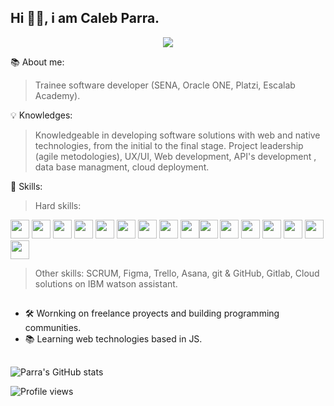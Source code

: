 <head> <link rel="stylesheet" href="https://cdn.jsdelivr.net/gh/devicons/devicon@v2.14.0/devicon.min.css"> </head>

## Hi 👋🏾, i am Caleb Parra.

<div align="center">
  <img src="https://user-images.githubusercontent.com/71718050/147854447-ab841e66-979e-4b8b-ac84-0639bb8fd039.png" />
</div>





📚 About me:
> Trainee software developer (SENA, Oracle ONE, Platzi, Escalab Academy).

💡 Knowledges:

>  Knowledgeable in developing software solutions with web and native technologies, from the initial to the final stage.
>  Project leadership (agile metodologies), UX/UI, Web development, API's development , data base managment, cloud deployment.


🧠 Skills:  

>Hard skills: 



<img width="30px" src="https://igmoweb.files.wordpress.com/2020/07/600px-unofficial_javascript_logo_2.svg_.png?w=600"/> <img width="30px"  src="https://upload.wikimedia.org/wikipedia/commons/thumb/4/4c/Typescript_logo_2020.svg/1024px-Typescript_logo_2020.svg.png" /> <img width="30px" src="https://upload.wikimedia.org/wikipedia/commons/thumb/2/27/PHP-logo.svg/2560px-PHP-logo.svg.png"/> <img width="30px" src="https://upload.wikimedia.org/wikipedia/commons/thumb/9/9a/Laravel.svg/1200px-Laravel.svg.png" /> <img width="30px" src="https://nodejs.org/static/images/logo.svg" /> <img width="30px" src="https://user-images.githubusercontent.com/71718050/188228101-1d66aee0-6c98-49ca-be27-3454b96bf229.png" /> 
<img width="30px" src="https://cdn.jsdelivr.net/gh/devicons/devicon/icons/react/react-original.svg" /> <img width="30px" src="https://camo.githubusercontent.com/f21f1fa29dfe5e1d0772b0efe2f43eca2f6dc14f2fede8d9cbef4a3a8210c91d/68747470733a2f2f6173736574732e76657263656c2e636f6d2f696d6167652f75706c6f61642f76313636323133303535392f6e6578746a732f49636f6e5f6c696768745f6261636b67726f756e642e706e67" /> <img width="30px" src="https://cdn.jsdelivr.net/gh/devicons/devicon/icons/mysql/mysql-original.svg" /><img width="30px" src="https://cdn.jsdelivr.net/gh/devicons/devicon/icons/mongodb/mongodb-original.svg" /> <img width="30px" src="https://cdn.jsdelivr.net/gh/devicons/devicon/icons/angularjs/angularjs-original.svg" /> <img width="30px" src="https://cdn.jsdelivr.net/gh/devicons/devicon/icons/nestjs/nestjs-plain.svg" />  <img width="30px" src="https://avatars.githubusercontent.com/u/17219288?s=200&v=4" /> <img width="30px" src="https://avatars.githubusercontent.com/u/64235328?s=200&v=4" /> <img width="30px" src="https://avatars.githubusercontent.com/u/44914786?v=4&s=400" /> <img width="30px" src="https://upload.wikimedia.org/wikipedia/commons/thumb/1/1b/Svelte_Logo.svg/1200px-Svelte_Logo.svg.png" />



          
          
            
          
          
          
          
          
          
          


>Other skills: SCRUM, Figma, Trello, Asana, git & GitHub, Gitlab, Cloud solutions on IBM watson assistant. 

##
- 🛠 Wornking on freelance proyects and building programming communities.
- 📚 Learning web technologies based in JS.


##


 

![Parra's GitHub stats](https://github-readme-stats.vercel.app/api?username=1001-caleb&show_icons=true&theme=dark)


![Profile views](https://gpvc.arturio.dev/1001-caleb)  


